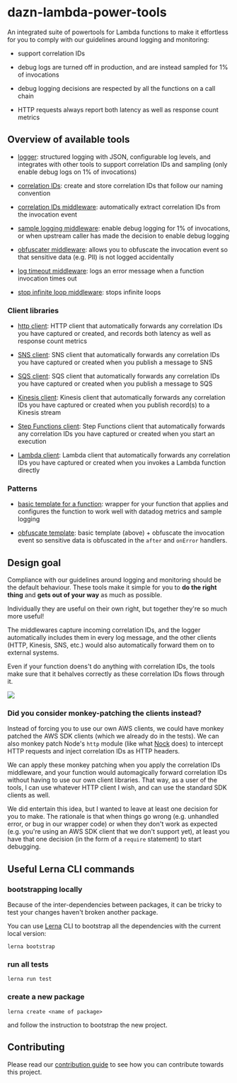 # dazn-lambda-power-tools

An integrated suite of powertools for Lambda functions to make it effortless for you to comply with our guidelines around logging and monitoring:

* support correlation IDs

* debug logs are turned off in production, and are instead sampled for 1% of invocations

* debug logging decisions are respected by all the functions on a call chain

* HTTP requests always report both latency as well as response count metrics

## Overview of available tools

* [logger](/packages/lambda-powertools-logger): structured logging with JSON, configurable log levels, and integrates with other tools to support correlation IDs and sampling (only enable debug logs on 1% of invocations)

* [correlation IDs](/packages/lambda-powertools-correlation-ids): create and store correlation IDs that follow our naming convention

* [correlation IDs middleware](/packages/lambda-powertools-middleware-correlation-ids): automatically extract correlation IDs from the invocation event

* [sample logging middleware](/packages/lambda-powertools-middleware-sample-logging): enable debug logging for 1% of invocations, or when upstream caller has made the decision to enable debug logging

* [obfuscater middleware](/packages/lambda-powertools-middleware-obfuscater): allows you to obfuscate the invocation event so that sensitive data (e.g. PII) is not logged accidentally

* [log timeout middleware](/packages/lambda-powertools-middleware-log-timeout): logs an error message when a function invocation times out

* [stop infinite loop middleware](/packages/lambda-powertools-middleware-stop-infinite-loop): stops infinite loops

### Client libraries

* [http client](/packages/lambda-powertools-http-client): HTTP client that automatically forwards any correlation IDs you have captured or created, and records both latency as well as response count metrics

* [SNS client](/packages/lambda-powertools-sns-client): SNS client that automatically forwards any correlation IDs you have captured or created when you publish a message to SNS

* [SQS client](/packages/lambda-powertools-sqs-client): SQS client that automatically forwards any correlation IDs you have captured or created when you publish a message to SQS

* [Kinesis client](/packages/lambda-powertools-kinesis-client): Kinesis client that automatically forwards any correlation IDs you have captured or created when you publish record(s) to a Kinesis stream

* [Step Functions client](/packages/lambda-powertools-step-functions-client): Step Functions client that automatically forwards any correlation IDs you have captured or created when you start an execution

* [Lambda client](/packages/lambda-powertools-lambda-client): Lambda client that automatically forwards any correlation IDs you have captured or created when you invokes a Lambda function directly

### Patterns

* [basic template for a function](/packages/lambda-powertools-pattern-basic): wrapper for your function that applies and configures the function to work well with datadog metrics and sample logging

* [obfuscate template](/packages/lambda-powertools-pattern-obfuscate): basic template (above) + obfuscate the invocation event so sensitive data is obfuscated in the `after` and `onError` handlers.

## Design goal

Compliance with our guidelines around logging and monitoring should be the default behaviour. These tools make it simple for you to **do the right thing** and **gets out of your way** as much as possible.

Individually they are useful on their own right, but together they're so much more useful!

The middlewares capture incoming correlation IDs, and the logger automatically includes them in every log message, and the other clients (HTTP, Kinesis, SNS, etc.) would also automatically forward them on to external systems.

Even if your function doens't do anything with correlation IDs, the tools make sure that it behalves correctly as these correlation IDs flows through it.

![](powertools-illustrated.png)

### Did you consider monkey-patching the clients instead?

Instead of forcing you to use our own AWS clients, we could have monkey patched the AWS SDK clients (which we already do in the tests). We can also monkey patch Node's `http` module (like what [Nock](https://github.com/node-nock/nock) does) to intercept HTTP requests and inject correlation IDs as HTTP headers.

We can apply these monkey patching when you apply the correlation IDs middleware, and your function would automagically forward correlation IDs without having to use our own client libraries. That way, as a user of the tools, I can use whatever HTTP client I wish, and can use the standard SDK clients as well.

We did entertain this idea, but I wanted to leave at least one decision for you to make. The rationale is that when things go wrong (e.g. unhandled error, or bug in our wrapper code) or when they don't work as expected (e.g. you're using an AWS SDK client that we don't support yet), at least you have that one decision (in the form of a `require` statement) to start debugging.

## Useful Lerna CLI commands

### bootstrapping locally

Because of the inter-dependencies between packages, it can be tricky to test your changes haven't broken another package.

You can use [Lerna](https://lerna.js.org/) CLI to bootstrap all the dependencies with the current local version:

```
lerna bootstrap
```

### run all tests

```
lerna run test
```

### create a new package

```
lerna create <name of package>
```

and follow the instruction to bootstrap the new project.

## Contributing

Please read our [contribution guide](CONTRIBUTING.md) to see how you can contribute towards this project.
